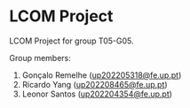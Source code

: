 # LCOM Project

LCOM Project for group T05-G05.

Group members:

1. Gonçalo Remelhe (up202205318@fe.up.pt)
2. Ricardo Yang    (up202208465@fe.up.pt)
3. Leonor Santos   (up202204354@fe.up.pt)
